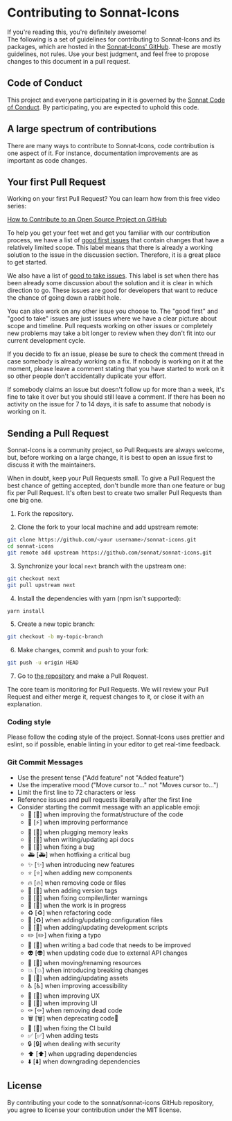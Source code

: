 # Contributing to Sonnat-Icons

If you're reading this, you're definitely awesome!
<br />
The following is a set of guidelines for contributing to Sonnat-Icons and its packages, which are hosted in the [Sonnat-Icons' GitHub](https://github.com/sonnat/sonnat-icons). These are mostly guidelines, not rules. Use your best judgment, and feel free to propose changes to this document in a pull request.

## Code of Conduct

This project and everyone participating in it is governed by the [Sonnat Code of Conduct](https://github.com/sonnat/sonnat-icons/blob/next/CODE_OF_CONDUCT.md). By participating, you are expected to uphold this code.

## A large spectrum of contributions

There are many ways to contribute to Sonnat-Icons, code contribution is one aspect of it. For instance, documentation improvements are as important as code changes.

## Your first Pull Request

Working on your first Pull Request? You can learn how from this free video series:

[How to Contribute to an Open Source Project on GitHub](https://egghead.io/courses/how-to-contribute-to-an-open-source-project-on-github)

To help you get your feet wet and get you familiar with our contribution process, we have a list of [good first issues](https://github.com/sonnat/sonnat-icons/issues?q=is:open+is:issue+label:"good+first+issue") that contain changes that have a relatively limited scope. This label means that there is already a working solution to the issue in the discussion section. Therefore, it is a great place to get started.

We also have a list of [good to take issues](https://github.com/sonnat/sonnat-icons/issues?q=is:open+is:issue+label:"good+to+take"). This label is set when there has been already some discussion about the solution and it is clear in which direction to go. These issues are good for developers that want to reduce the chance of going down a rabbit hole.

You can also work on any other issue you choose to.
The "good first" and "good to take" issues are just issues where we have a clear picture about scope and timeline.
Pull requests working on other issues or completely new problems may take a bit longer to review when they don't fit into our current development cycle.

If you decide to fix an issue, please be sure to check the comment thread in case somebody is already working on a fix. If nobody is working on it at the moment, please leave a comment stating that you have started to work on it so other people don't accidentally duplicate your effort.

If somebody claims an issue but doesn't follow up for more than a week, it's fine to take it over but you should still leave a comment.
If there has been no activity on the issue for 7 to 14 days, it is safe to assume that nobody is working on it.

## Sending a Pull Request

Sonnat-Icons is a community project, so Pull Requests are always welcome, but, before working on a large change, it is best to open an issue first to discuss it with the maintainers.

When in doubt, keep your Pull Requests small. To give a Pull Request the best chance of getting accepted, don't bundle more than one feature or bug fix per Pull Request. It's often best to create two smaller Pull Requests than one big one.

1. Fork the repository.

2. Clone the fork to your local machine and add upstream remote:

```sh
git clone https://github.com/<your username>/sonnat-icons.git
cd sonnat-icons
git remote add upstream https://github.com/sonnat/sonnat-icons.git
```

3. Synchronize your local `next` branch with the upstream one:

```sh
git checkout next
git pull upstream next
```

4. Install the dependencies with yarn (npm isn't supported):

```sh
yarn install
```

5. Create a new topic branch:

```sh
git checkout -b my-topic-branch
```

6. Make changes, commit and push to your fork:

```sh
git push -u origin HEAD
```

7. Go to [the repository](https://github.com/sonnat/sonnat-icons) and make a Pull Request.

The core team is monitoring for Pull Requests. We will review your Pull Request and either merge it, request changes to it, or close it with an explanation.

### Coding style

Please follow the coding style of the project. Sonnat-Icons uses prettier and eslint, so if possible, enable linting in your editor to get real-time feedback.

### Git Commit Messages

- Use the present tense ("Add feature" not "Added feature")
- Use the imperative mood ("Move cursor to..." not "Moves cursor to...")
- Limit the first line to 72 characters or less
- Reference issues and pull requests liberally after the first line
- Consider starting the commit message with an applicable emoji:
  - 🎨 [:art:] when improving the format/structure of the code
  - 🐎 [:zap:] when improving performance
  - 🚱 [:non-potable_water:] when plugging memory leaks
  - 📝 [:memo:] when writing/updating api docs
  - 🐛 [:bug:] when fixing a bug
  - 🚑️ [:ambulance:] when hotfixing a critical bug
  - ✨ [:sparkles:] when introducing new features
  - ⭐️ [:star:] when adding new components
  - 🔥 [:fire:] when removing code or files
  - 🔖 [:bookmark:] when adding version tags
  - 🚨 [:rotating_light:] when fixing compiler/linter warnings
  - 🚧 [:construction:] when the work is in progress
  - ♻️ [:recycle:] when refactoring code
  - 🔧 [:recycle:] when adding/updating configuration files
  - 🔨 [:hammer:] when adding/updating development scripts
  - ✏️ [:pencil2:] when fixing a typo
  - 💩 [:poop:] when writing a bad code that needs to be improved
  - 👽️ [:alien:] when updating code due to external API changes
  - 🚚 [:truck:] when moving/renaming resources
  - 💥 [:boom:] when introducing breaking changes
  - 🍱 [:bento:] when adding/updating assets
  - ♿️ [:wheelchair:] when improving accessibility
  - 🚸 [:children_crossing:] when improving UX
  - 💄 [:lipstick:] when improving UI
  - ⚰️ [:coffin:] when removing dead code
  - 🗑️ [:wastebasket:] when deprecating code🤺
  - 💚 [:green_heart:] when fixing the CI build
  - ✅ [:white_check_mark:] when adding tests
  - 🔒 [:lock:] when dealing with security
  - ⬆️ [:arrow_up:] when upgrading dependencies
  - ⬇️ [:arrow_down:] when downgrading dependencies

## License

By contributing your code to the sonnat/sonnat-icons GitHub repository, you agree to license your contribution under the MIT license.
